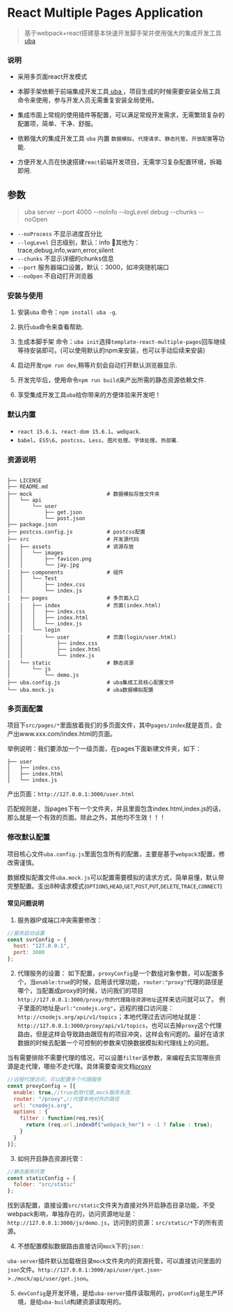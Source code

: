 # React Multiple Pages Application

> 基于webpack+react搭建基本快速开发脚手架并使用强大的集成开发工具[ uba ](https://github.com/iuap-design/tinper-uba)

### 说明

- 采用多页面react开发模式

- 本脚手架依赖于前端集成开发工具[ uba ](https://github.com/iuap-design/tinper-uba)，项目生成的时候需要安装全局工具命令来使用，参与开发人员无需重复安装全局使用。

- 集成市面上常规的使用插件等配置，可以满足常规开发需求，无需繁琐复杂的配置项，简单、干净、舒服。

- 依赖强大的集成开发工具 `uba` 内置 `数据模拟`、`代理请求`、`静态托管`、`开放配置`等功能.

- 方便开发人员在快速搭建`react`前端开发项目，无需学习复杂配置环境，拆箱即用.


## 参数

> uba server --port 4000 --noInfo --logLevel debug --chunks --noOpen

- `--noProcess` 不显示进度百分比
- `--logLevel` 日志级别，默认：info 其他为：trace,debug,info,warn,error,silent
- `--chunks` 不显示详细的chunks信息
- `--port` 服务器端口设置，默认：3000，如冲突随机端口
- `--noOpen` 不自动打开浏览器


### 安装与使用

1. 安装`uba` 命令：`npm install uba -g`.

2. 执行`uba`命令来查看帮助.

3. 生成本脚手架 命令：`uba init`选择`template-react-multiple-pages`回车继续等待安装即可。(可以使用默认的npm来安装，也可以手动后续来安装)

4. 启动开发`npm run dev`,稍等片刻会自动打开默认浏览器显示.

5. 开发完毕后，使用命令`npm run build`来产出所需的静态资源依赖文件.

6. 享受集成开发工具`uba`给你带来的方便体验来开发吧！

### 默认内置

- `react 15.6.1`、`react-dom 15.6.1`、`webpack`.
- `babel`、`ES5\6`、`postcss`、`Less`、`图片处理`、`字体处理`、`热部署`.

### 资源说明

```base

├── LICENSE
├── README.md
├── mock                        # 数据模拟存放文件夹
│   └── api
│       └── user
│           ├── get.json
│           └── post.json
├── package.json
├── postcss.config.js           # postcss配置
├── src                         # 开发源代码
│   ├── assets                  # 资源存放
│   │   └── images
│   │       ├── favicon.png
│   │       └── jay.jpg
│   ├── components              # 组件
│   │   └── Test
│   │       ├── index.css
│   │       └── index.js
│   ├── pages                   # 多页面入口
│   │   ├── index               # 页面(index.html)
│   │   │   ├── index.css
│   │   │   ├── index.html
│   │   │   └── index.js
│   │   └── login
│   │       └── user            # 页面(login/user.html)
│   │           ├── index.css
│   │           ├── index.html
│   │           └── index.js
│   └── static                  # 静态资源
│       └── js
│           └── demo.js
├── uba.config.js               # uba集成工具核心配置文件
└── uba.mock.js                 # uba数据模拟配置

```

### 多页面配置

项目下`src/pages/*`里面放着我们的多页面文件，其中`pages/index`就是首页，会产出www.xxx.com/index.html的页面。

举例说明：我们要添加一个一级页面，在pages下面新建文件夹，如下：

```base
├── user
│   ├── index.css
│   ├── index.html
│   └── index.js
```
产出页面：`http://127.0.0.1:3000/user.html`

匹配规则是，当pages下有一个文件夹，并且里面包含index.html,index.js的话，那么就是一个有效的页面。除此之外，其他均不生效！！！

### 修改默认配置

项目核心文件`uba.config.js`里面包含所有的配置，主要是基于`webpack3`配置，修改需谨慎。

数据模拟配置文件`uba.mock.js`可以配置需要模拟的请求方式，简单易懂，默认带完整配置。支出8种请求模式(`OPTIONS`,`HEAD`,`GET`,`POST`,`PUT`,`DELETE`,`TRACE`,`CONNECT`)

#### 常见问题说明

1. 服务器IP或端口冲突需要修改：

  ```js
  //服务启动设置
  const svrConfig = {
    host: "127.0.0.1",
    port: 3000
  };
  ```

2. 代理服务的设置：
如下配置，`proxyConfig`是一个数组对象参数，可以配置多个，当`enable:true`的时候，启用该代理功能，`router:"proxy"`代理的路径是哪个，当配置成proxy的时候，访问我们的项目`http://127.0.0.1:3000/proxy/你的代理路径资源地址`这样来访问就可以了。
例子里面的地址是`url:"cnodejs.org"`，远程的接口访问是：`http://cnodejs.org/api/v1/topics`；本地代理过去访问地址就是：`http://127.0.0.1:3000/proxy/api/v1/topics`，也可以去掉`proxy`这个代理路由，但是这样会导致路由跟现有的项目冲突，这样会有问题的。最好在请求数据的时候去配置一个可控制的参数来切换数据模拟和代理线上的问题。

  当有需要排除不需要代理的情况，可以设置`filter`该参数，来编程去实现哪些资源是走代理，哪些不走代理。具体需要查询文档[proxy](https://www.npmjs.com/package/express-http-proxy)

  ```js
  //远程代理访问，可以配置多个代理服务
  const proxyConfig = [{
    enable: true,//true启用代理,mock服务失效.
    router: "/proxy",//代理本地对外的路径
    url: "cnodejs.org",
    options : {
      filter : function(req,res){
        return (req.url.indexOf("webpack_hmr") > -1 ? false : true);
      }
    }
  }];
  ```

3. 如何开启静态资源托管：

  ```js
  //静态服务托管
  const staticConfig = {
    folder: "src/static"
  };
  ```

  找到该配置，直接设置`src/static`文件夹为直接对外开启静态目录功能，不受webpack影响，单独存在的，访问资源地址是：`http://127.0.0.1:3000/js/demo.js`，访问到的资源：`src/static/*`下的所有资源。

4. 不想配置模拟数据路由直接访问`mock`下的`json` :

  `uba-server`插件默认加载根目录`mock`文件夹内的资源托管，可以直接访问里面的`json`文件。`http://127.0.0.1:3000/api/user/get.json`->`./mock/api/user/get.json`。

5. `devConfig`是开发环境，是给`uba-server`插件读取用的，`prodConfig`是生产环境，是给`uba-build`构建资源读取用的。
